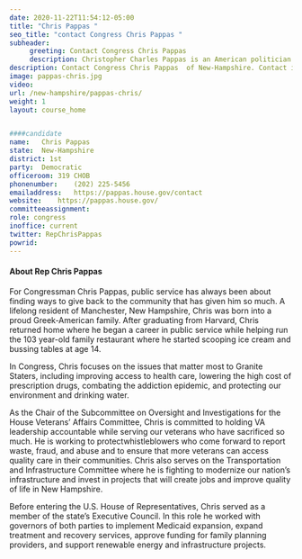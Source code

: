 ```yaml
---
date: 2020-11-22T11:54:12-05:00
title: "Chris Pappas "
seo_title: "contact Congress Chris Pappas "
subheader:
     greeting: Contact Congress Chris Pappas  
     description: Christopher Charles Pappas is an American politician and businessman who has been serving as the U.S. Representative for New Hampshire's 1st congressional district since 2019. He previously served on the New Hampshire Executive Council from 2013 to 2019, representing the 4th district.
description: Contact Congress Chris Pappas  of New-Hampshire. Contact information for Chris Pappas  includes email address, phone number, and mailing address.
image: pappas-chris.jpg
video: 
url: /new-hampshire/pappas-chris/
weight: 1
layout: course_home


####candidate
name:	Chris Pappas 
state:	New-Hampshire
district: 1st
party:	Democratic
officeroom:	319 CHOB
phonenumber:	(202) 225-5456
emailaddress:	https://pappas.house.gov/contact
website:	https://pappas.house.gov/
committeeassignment: 
role: congress
inoffice: current
twitter: RepChrisPappas
powrid: 
---
```


#### About Rep Chris Pappas 
For Congressman Chris Pappas, public service has always been about finding ways to give back to the community that has given him so much. A lifelong resident of Manchester, New Hampshire, Chris was born into a proud Greek-American family. After graduating from Harvard, Chris returned home where he began a career in public service while helping run the 103 year-old family restaurant where he started scooping ice cream and bussing tables at age 14.

In Congress, Chris focuses on the issues that matter most to Granite Staters, including improving access to health care, lowering the high cost of prescription drugs, combating the addiction epidemic, and protecting our environment and drinking water. 

As the Chair of the Subcommittee on Oversight and Investigations for the House Veterans’ Affairs Committee, Chris is committed to holding VA leadership accountable while serving our veterans who have sacrificed so much. He is working to protectwhistleblowers who come forward to report waste, fraud, and abuse and to ensure that more veterans can access quality care in their communities. Chris also serves on the Transportation and Infrastructure Committee where he is fighting to modernize our nation’s infrastructure and invest in projects that will create jobs and improve quality of life in New Hampshire. 

Before entering the U.S. House of Representatives, Chris served as a member of the state’s Executive Council. In this role he worked with governors of both parties to implement Medicaid expansion, expand treatment and recovery services, approve funding for family planning providers, and support renewable energy and infrastructure projects.
